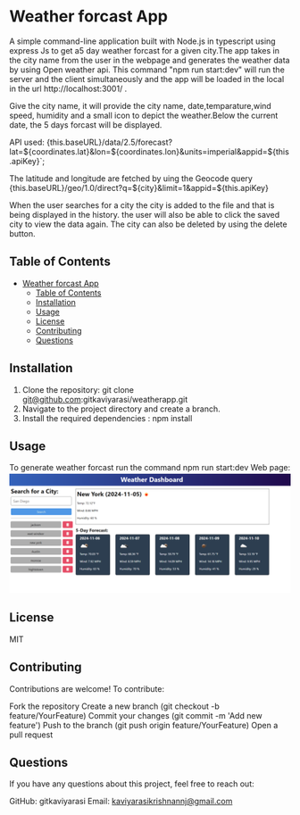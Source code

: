 # Weather forcast App
A simple command-line application built with Node.js in typescript using express Js to get a5 day weather forcast for a given city.The app takes in the city name from the user in the webpage and generates the weather data by using Open weather api.
This command "npm run start:dev" will run the server and the client simultaneously and the app will be loaded in the local in the url http://localhost:3001/ .

Give the city name, it will provide the city name, date,temparature,wind speed, humidity and a small icon to depict the weather.Below the current date, the 5 days forcast will be displayed.

API used: {this.baseURL}/data/2.5/forecast?lat=${coordinates.lat}&lon=${coordinates.lon}&units=imperial&appid=${this.apiKey}`;

The latitude and longitude are fetched by uing the Geocode query
{this.baseURL}/geo/1.0/direct?q=${city}&limit=1&appid=${this.apiKey}

When the user searches for a city the city is added to the file and that is being displayed in the history. the user will also be able to click the saved city to view the data again. The city can also be deleted by using the delete button.

## Table of Contents 
- [Weather forcast App](#weather-forcast-app)
  - [Table of Contents](#table-of-contents)
  - [Installation](#installation)
  - [Usage](#usage)
  - [License](#license)
  - [Contributing](#contributing)
  - [Questions](#questions)

## Installation
1. Clone the repository:
    git clone git@github.com:gitkaviyarasi/weatherapp.git
2. Navigate to the project directory and create a branch.
3. Install the required dependencies :
    npm install  

## Usage
To generate weather forcast  run the command
npm run start:dev
Web page: ![Weather app webpage](./client/src/styles/Weather%20app%20screenShot.png)

## License
MIT

## Contributing
Contributions are welcome! To contribute:

Fork the repository
Create a new branch (git checkout -b feature/YourFeature)
Commit your changes (git commit -m 'Add new feature')
Push to the branch (git push origin feature/YourFeature)
Open a pull request

## Questions
If you have any questions about this project, feel free to reach out:

GitHub: gitkaviyarasi 
Email: kaviyarasikrishnannj@gmail.com
